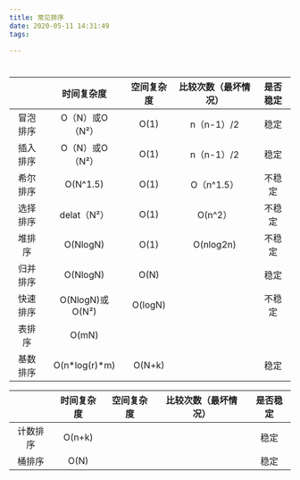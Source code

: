 ```yaml
---
title: 常见排序
date: 2020-05-11 14:31:49
tags:

---
```

# 
<!--more--> 

|          |   时间复杂度    | 空间复杂度 | 比较次数（最坏情况） | 是否稳定 |
| :------: | :-------------: | :--------: | :------------------: | :------: |
| 冒泡排序 | O（N）或O（N²） |    O(1)    |      n（n-1）/2      |   稳定   |
| 插入排序 | O（N）或O（N²） |    O(1)    |      n（n-1）/2      |   稳定   |
| 希尔排序 |    O(N^1.5)     |    O(1)    |      O（n^1.5）      |  不稳定  |
| 选择排序 |   delat（N²）   |    O(1)    |       O(n^2）        |  不稳定  |
|  堆排序  |    O(NlogN)     |    O(1)    |      O(nlog2n)       |  不稳定  |
| 归并排序 |    O(NlogN)     |    O(N)    |                      |   稳定   |
| 快速排序 | O(NlogN)或O(N²) |  O(logN)   |                      |  不稳定  |
|  表排序  |      O(mN)      |            |                      |          |
| 基数排序 |  O(n*log(r)*m)  |   O(N+k)   |                      |   稳定   |

|          | 时间复杂度 | 空间复杂度 | 比较次数（最坏情况） | 是否稳定 |
| :------: | :--------: | :--------: | :------------------: | :------: |
| 计数排序 |   O(n+k)   |            |                      |   稳定   |
|  桶排序  |    O(N)    |            |                      |   稳定   |

